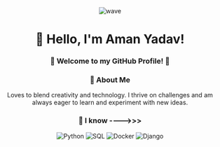 <div align="center">
  <img src="https://media.giphy.com/media/JIX9t2j0ZTN9S/giphy.gif" alt="wave" />
</div>
<div align="center">
  
# 👋 Hello, I'm Aman Yadav!
### 🌟 Welcome to my GitHub Profile! 🌟


### 🚀 About Me

Loves to blend creativity and technology. I thrive on challenges and am always eager to learn and experiment with new ideas.

### 🔧 I know ---->>>

![Python](https://img.shields.io/badge/Python-3776AB?style=for-the-badge&logo=python&logoColor=white)
![SQL](https://img.shields.io/badge/SQL-4479A1?style=for-the-badge&logo=postgresql&logoColor=white)
![Docker](https://img.shields.io/badge/Docker-2496ED?style=for-the-badge&logo=docker&logoColor=white)
![Django](https://img.shields.io/badge/Django-092E20?style=for-the-badge&logo=django&logoColor=white)
</div>


